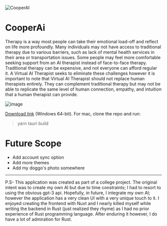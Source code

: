 ![CooperAI](https://github.com/kinxyo/CooperAI/assets/90744941/51aa36b1-dc35-4d16-9332-27102a4164b5)

# CooperAi

Therapy is a way most people can take their emotional load-off and reflect on life more profoundly. Many individuals may not have access to traditional therapy due to various barriers, such as lack of mental health services in their area or transportation issues.  Some people may feel more comfortable seeking support from an AI therapist instead of face-to-face therapy.  Traditional therapy can be expensive, and not everyone can afford regular it. A Virtual AI Therapist seeks to eliminate these challenges however it is important to note that Virtual AI Therapist should not replace human therapists entirely. They can complement traditional therapy but may not be able to replicate the same level of human connection, empathy, and intuition that a human therapist can provide.

![image](https://github.com/kinxyo/CooperAI/assets/90744941/29f52ed9-8e73-4c7a-a8f5-4aca5807825f)

[Download link](https://drive.google.com/file/d/1bQvQr4LJgMQss1d3HIMUQDc3l5eMmMQS/view?usp=drive_link) (Windows 64-bit).
For mac, clone the repo and run:
> yarn tauri build

Future Scope
============

- Add account sync option
- Add more themes
- Add my doggo's photo somewhere

---
P.S- This application was created as part of a college project. The original intent was to create my own AI but due to time constraints; I had to resort to using the obvious gpt-3 api. Hopefully, in future, I integrate my own AI; however the application has a very clean UI with a very unique touch to it. I enjoyed creating the frontend with Nuxt and I nearly killed myself while writing the backend in Rust (just realized they rhyme) as I had no prior experience of Rust programming language. After enduring it however, I do have a lot of admiration for Rust.
